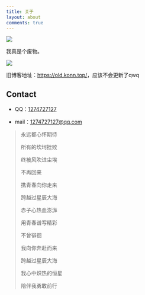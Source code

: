 ```yaml
---
title: 关于
layout: about
comments: true
---
```

![](/images/uploads/about.jpg)

我真是个废物。

![](https://api.solstice23.top/countdown/?date=1655222400&fontSize=50&color=00BCD4&left=%E8%B7%9D%E7%A6%BB%E4%B8%AD%E8%80%83%E8%BF%98%E6%9C%89&strokeWidth=2&strokeColor=03A9F4&font=2)

旧博客地址：<https://old.konn.top/>，应该不会更新了qwq

## Contact

- QQ：[1274727127](tencent://message/?uin=1274727127)

- mail：[1274727127@qq.com](mailto:1274727127@qq.com)

>永远都心怀期待
>
>所有的坎坷挫败
>
>终被风吹进尘埃
>
>不再回来
>
>携青春向你走来
>
>跨越过星辰大海
>
>赤子心热血澎湃
>
>用青春谱写精彩
>
>不曾徘徊
>
>我向你奔赴而来
>
>跨越过星辰大海
>
>我心中炽热的恒星
>
>陪伴我勇敢前行
